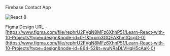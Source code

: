 Firebase Contact App

![React 8](https://github.com/anshuopinion/React-10-Projects/assets/50476777/2712d5c5-e650-43b9-a177-92401a5a051c)



Figma Design URL - [https://www.figma.com/file/rephrU2FVgN8MFz6XhnP51/Learn-React-with-10-Projects?type=design&node-id=0-1&t=orp3GQEAXhmtQcgG-0](https://www.figma.com/file/rephrU2FVgN8MFz6XhnP51/Learn-React-with-10-Projects?type=design&node-id=864-52&t=wuNRaDLVHqH5cAaK-0)